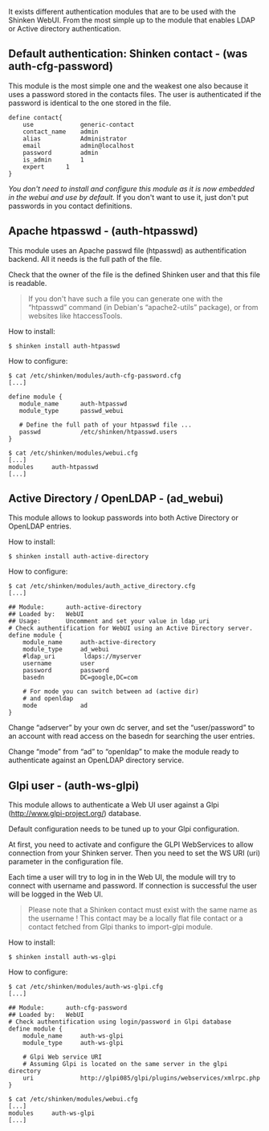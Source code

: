 It exists different authentication modules that are to be used with the Shinken WebUI. From the most simple up to the module that enables LDAP or Active directory authentication.

## Default authentication: Shinken contact - (was auth-cfg-password)

This module is the most simple one and the weakest one also because it uses a password stored in the contacts files. The user is authenticated if the password is identical to the one stored in the file.

```
define contact{
    use             generic-contact
    contact_name    admin
    alias           Administrator
    email           admin@localhost
    password        admin
    is_admin        1
    expert	    1
}
```

*You don't need to install and configure this module as it is now embedded in the webui and use by default.* If you don't want to use it, just don't put passwords in you contact definitions.

## Apache htpasswd - (auth-htpasswd)

This module uses an Apache passwd file (htpasswd) as authentification backend. All it needs is the full path of the file.

Check that the owner of the file is the defined Shinken user and that this file is readable. 

> If you don't have such a file you can generate one with the “htpasswd” command (in Debian's “apache2-utils” package), or from websites like htaccessTools. 

How to install:
```
$ shinken install auth-htpasswd
```

How to configure:
```
$ cat /etc/shinken/modules/auth-cfg-password.cfg
[...]

define module {
   module_name      auth-htpasswd
   module_type      passwd_webui

   # Define the full path of your htpasswd file ...
   passwd           /etc/shinken/htpasswd.users
}

$ cat /etc/shinken/modules/webui.cfg
[...]
modules     auth-htpasswd
[...]
```

## Active Directory / OpenLDAP - (ad_webui)

This module allows to lookup passwords into both Active Directory or OpenLDAP entries.

How to install:
```
$ shinken install auth-active-directory
```

How to configure:
```
$ cat /etc/shinken/modules/auth_active_directory.cfg
[...]

## Module:      auth-active-directory
## Loaded by:   WebUI
## Usage:       Uncomment and set your value in ldap_uri
# Check authentification for WebUI using an Active Directory server.
define module {
    module_name     auth-active-directory
    module_type     ad_webui
    #ldap_uri        ldaps://myserver
    username        user
    password        password
    basedn          DC=google,DC=com

    # For mode you can switch between ad (active dir)
    # and openldap
    mode            ad
}
```

Change “adserver” by your own dc server, and set the “user/password” to an account with read access on the basedn for searching the user entries.

Change “mode” from “ad” to “openldap” to make the module ready to authenticate against an OpenLDAP directory service.


## Glpi user - (auth-ws-glpi)

This module allows to authenticate a Web UI user against a Glpi (http://www.glpi-project.org/) database.

Default configuration needs to be tuned up to your Glpi configuration. 

At first, you need to activate and configure the GLPI WebServices to allow connection from your Shinken server.
Then you need to set the WS URI (uri) parameter in the configuration file.

Each time a user will try to log in in the Web UI, the module will try to connect with username and password. If connection is successful the user will be logged in the Web UI.

> Please note that a Shinken contact must exist with the same name as the username ! This contact may be a locally flat file contact or a contact fetched from Glpi thanks to import-glpi module.
      

How to install:
```
$ shinken install auth-ws-glpi
```

How to configure:
```
$ cat /etc/shinken/modules/auth-ws-glpi.cfg
[...]

## Module:      auth-cfg-password
## Loaded by:   WebUI
# Check authentification using login/password in Glpi database
define module {
    module_name     auth-ws-glpi
    module_type     auth-ws-glpi

    # Glpi Web service URI
    # Assuming Glpi is located on the same server in the glpi directory
    uri             http://glpi085/glpi/plugins/webservices/xmlrpc.php
}

$ cat /etc/shinken/modules/webui.cfg
[...]
modules     auth-ws-glpi
[...]
```
